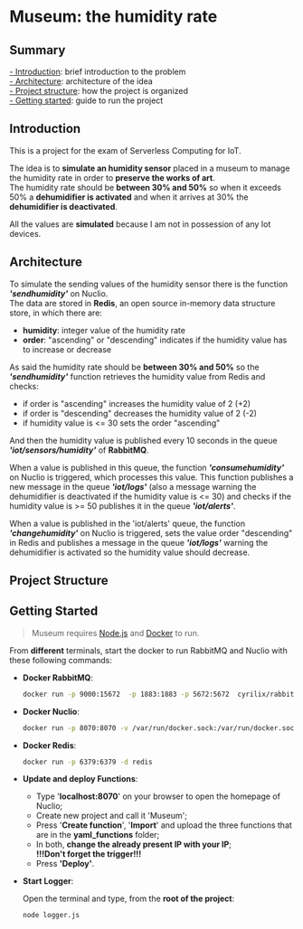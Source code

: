 # Museum: the humidity rate

## Summary
[- Introduction](#introduction): brief introduction to the problem  
[- Architecture](#architecture): architecture of the idea  
[- Project structure](#project-structure): how the project is organized  
[- Getting started](#getting-started): guide to run the project  

## Introduction
This is a project for the exam of Serverless Computing for IoT.

The idea is to **simulate an humidity sensor** placed in a museum to manage the humidity rate in order to **preserve the works of art**.  
The humidity rate should be **between 30% and 50%** so when it exceeds 50% a **dehumidifier is activated** and when it arrives at 30% the **dehumidifier is deactivated**.  

All the values are **simulated** because I am not in possession of any Iot devices.

## Architecture
To simulate the sending values of the humidity sensor there is the function ***'sendhumidity'*** on Nuclio.  
The data are stored in **Redis**, an open source in-memory data structure store, in which there are:
- **humidity**: integer value of the humidity rate 
- **order**: "ascending" or "descending" indicates if the humidity value has to increase or decrease

As said the humidity rate should be **between 30% and 50%** so the ***'sendhumidity'*** function retrieves the humidity value from Redis and checks:
- if order is "ascending" increases the humidity value of 2 (+2)
- if order is "descending" decreases the humidity value of 2 (-2)
- if humidity value is <= 30 sets the order "ascending"

And then the humidity value is published every 10 seconds in the queue ***'iot/sensors/humidity'*** of **RabbitMQ**.  

When a value is published in this queue, the function ***'consumehumidity'*** on Nuclio is triggered, which processes this value. This function publishes a new message in the queue ***'iot/logs'*** (also a message warning the dehumidifier is deactivated if the humidity value is <= 30) and checks if the humidity value is >= 50 publishes it in the queue ***'iot/alerts'***.

When a value is published in the 'iot/alerts' queue, the function ***'changehumidity'*** on Nuclio is triggered, sets the value order "descending" in Redis and publishes a message in the queue ***'iot/logs'*** warning the dehumidifier is activated so the humidity value should decrease.

## Project Structure

## Getting Started
> Museum requires [Node.js](https://nodejs.org/en/) and [Docker](https://www.docker.com/products/docker-desktop) to run.

From **different** terminals, start the docker to run RabbitMQ and Nuclio with these following commands:  
- **Docker RabbitMQ**:
  ```sh
  docker run -p 9000:15672  -p 1883:1883 -p 5672:5672  cyrilix/rabbitmq-mqtt
  ```
- **Docker Nuclio**:
  ```sh
  docker run -p 8070:8070 -v /var/run/docker.sock:/var/run/docker.sock -v /tmp:/tmp nuclio/dashboard:stable-amd64
  ```
- **Docker Redis**:
  ```sh
  docker run -p 6379:6379 -d redis
  ```
- **Update and deploy Functions**:

  - Type '**localhost:8070**' on your browser to open the homepage of Nuclio;
  - Create new project and call it 'Museum';
  - Press '**Create function**', '**Import**' and upload the three functions that are in the **yaml_functions** folder;
  - In both, **change the already present IP with your IP**;\
    **!!!Don't forget the trigger!!!**
  - Press **'Deploy'**.
- **Start Logger**:  

  Open the terminal and type, from the **root of the project**:
  ```sh
  node logger.js
  ```
